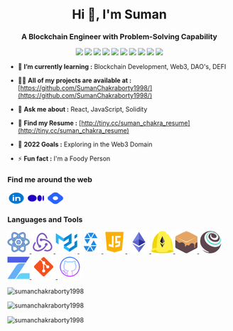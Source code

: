 <h1 align="center">Hi 👋, I'm Suman</h1>
<h3 align="center">A Blockchain Engineer with Problem-Solving Capability</h3>

<p align= "center">

<img src="https://img.shields.io/badge/React-React-blue"/>
<img src="https://img.shields.io/badge/Redux-Redux-firebrick"/>
<!-- <img src="https://img.shields.io/badge/JS-Javascript-red"/> -->
<!-- <img src="https://img.shields.io/badge/Node-node-green"/>
<img src="https://img.shields.io/badge/express-Express-blueviolet"/>
<img src="https://img.shields.io/badge/Mongodb-mongodb-brightgreen"/> -->
<img src="https://img.shields.io/badge/Solidity-Solidity-mediumblue"/>
<img src="https://img.shields.io/badge/Web3-Web3-red"/>
<img src="https://img.shields.io/badge/Ethereum-Ethereum-magenta"/>
<img src="https://img.shields.io/badge/Ethers.js-Ethers.js-indigo"/>
<img src="https://img.shields.io/badge/Web3.js-Web3.js-maroon"/>
<img src="https://img.shields.io/badge/Hardhat-Hardhat-peru"/>
<img src="https://img.shields.io/badge/Truffle-Truffle-orangered"/>
<img src="https://img.shields.io/badge/Ganache-Ganache-seagreen"/>
</p>

<!-- <p align="left"> <img src="https://komarev.com/ghpvc/?username=SumanChakraborty1998&label=Profile%20views&color=0e75b6&style=flat" alt="sumanchakraborty1998" /> </p> -->

- 🌱 **I’m currently learning :** Blockchain Development, Web3, DAO's, DEFI

- 👨‍💻 **All of my projects are available at :** [https://github.com/SumanChakraborty1998/](https://github.com/SumanChakraborty1998/)

- 💬 **Ask me about :** React, JavaScript, Solidity

- 📄 **Find my Resume :** [http://tiny.cc/suman_chakra_resume](http://tiny.cc/suman_chakra_resume)

- 🥅 **2022 Goals :** Exploring in the Web3 Domain

- ⚡ **Fun fact :** I'm a Foody Person

<h3 align="left">Find me around the web</h3>
<p align="left">
<a href="https://www.linkedin.com/in/suman-chakraborty-699308120/" target="blank"><img align="center" src="./Images/linkedin.svg" alt="https://www.linkedin.com/in/suman-chakraborty-699308120/" height="30" width="40" /></a>
<!--  -->
<a href="https://sumanchakra8145.medium.com/" target="blank"><img align="center" src="./Images/medium2.svg" alt="@sumanchakra8145.medium.com" height="30" width="40" /></a>
<!--  -->
<a href="https://hashnode.com/@way2reachsuman" target="blank"><img align="center" src="./Images/hashnode.svg" alt="https://hashnode.com/@way2reachsuman" height="30" width="40" /></a>

</p>

<h3 align="left">Languages and Tools</h3>
<p align="left" >
  <!--  -->
  <a href="https://reactjs.org/" target="_blank"> <img src="./Images/react.svg" alt="react" width="50" height="50"/> </a>
  <!--  -->
  <a href="https://redux.js.org" target="_blank"> <img src="./Images/redux.svg" alt="redux" width="50" height="50"/> </a> 
  <!--  -->
  <a href="https://mui.com/" target="_blank"> <img src="./Images/mui.svg" alt="material ui" width="50" height="50"/> </a>
  <!--  -->
  <a href="https://docs.soliditylang.org/en/v0.8.15/" target="_blank"> <img src="./Images/solidity.svg" alt="solidity" width="50" height="50"/> </a>
  <!--  -->
  <a href="https://developer.mozilla.org/en-US/docs/Web/JavaScript" target="_blank"> <img src="./Images/js.svg" alt="javascript" width="50" height="50"/> </a>
  <!--  -->
  <a href="https://ethereum.org/en/developers/docs/" target="_blank"> <img src="./Images/ethereum.svg" alt="ethereum" width="50" height="50"/> </a>
  <!--  -->
  <a href="https://hardhat.org/" target="_blank"> <img src="./Images/hardhat.png" alt="Hardhat" width="50" height="50"/> </a>
  <!--  -->
  <a href="https://trufflesuite.com/ganache/" target="_blank"> <img src="./Images/ganache.png" alt="Ganache" width="50" height="50"/> </a>
  <!--  -->
  <a href="https://trufflesuite.com/" target="_blank"> <img src="./Images/truffle.png" alt="Truffle" width="50" height="50"/> </a>
  <!--  -->
  <a href="https://www.openzeppelin.com/contracts" target="_blank"> <img src="./Images/openzeppelin.png" alt="Opnezeppelin" width="50" height="50"/> </a>
  <!--  -->
  <a href="https://git-scm.com/" target="_blank"> <img src="./Images/git.svg" alt="Git" width="55" height="55"/> </a>
  <!--  -->
  <a href="https://github.com/" target="_blank"> <img src="./Images/github.svg" alt="Github" width="55" height="55"/> </a>
  
</p>

<p>
  <img align="center" src="https://github-readme-stats.vercel.app/api/top-langs?username=SumanChakraborty1998&show_icons=true&locale=en&layout=compact" alt="sumanchakraborty1998"/>
</p>

<p><img align="center" src="https://github-readme-stats.vercel.app/api?username=SumanChakraborty1998&show_icons=true&locale=en" alt="sumanchakraborty1998" /></p>

<p><img align="center" src="https://github-readme-streak-stats.herokuapp.com/?user=SumanChakraborty1998&" alt="sumanchakraborty1998" /></p>

<!--### Blogs posts -->
<!-- BLOG-POST-LIST:START -->
<!-- BLOG-POST-LIST:END -->
